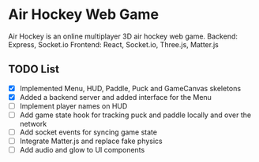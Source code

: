 # Air Hockey Web Game

Air Hockey is an online multiplayer 3D air hockey web game.
Backend: Express, Socket.io
Frontend: React, Socket.io, Three.js, Matter.js

## TODO List
- [x] Implemented Menu, HUD, Paddle, Puck and GameCanvas skeletons
- [x] Added a backend server and added interface for the Menu
- [ ] Implement player names on HUD
- [ ] Add game state hook for tracking puck and paddle locally and over the network
- [ ] Add socket events for syncing game state
- [ ] Integrate Matter.js and replace fake physics
- [ ] Add audio and glow to UI components
